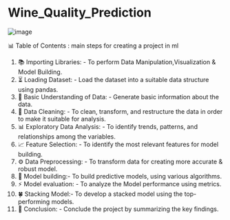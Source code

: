 # Wine_Quality_Prediction
![image](https://github.com/Kamal934/Wine_Quality_Prediction/assets/110932441/09ff0ad1-8909-40aa-a93c-5321b2fd62d8)

📊 Table of Contents : main steps for creating a project in ml

1. 📚 Importing Libraries: - To perform Data Manipulation,Visualization & Model Building.
2. ⏳ Loading Dataset: - Load the dataset into a suitable data structure using pandas.
3. 🧠 Basic Understanding of Data: - Generate basic information about the data.
4. 🧹 Data Cleaning: - To clean, transform, and restructure the data in order to make it suitable for analysis.
5. 📊 Exploratory Data Analysis: - To identify trends, patterns, and relationships among the variables.
6. 📈 Feature Selection: - To identify the most relevant features for model building.
7. ⚙️ Data Preprocessing: - To transform data for creating more accurate & robust model.
8. 🎯 Model building:- To build predictive models, using various algorithms.
9. ⚡️ Model evaluation: - To analyze the Model performance using metrics.
10. 🍀 Stacking Model:- To develop a stacked model using the top-performing models.
11. 🎈 Conclusion: - Conclude the project by summarizing the key findings.
